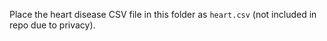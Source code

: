 Place the heart disease CSV file in this folder as `heart.csv` (not included in repo due to privacy).
